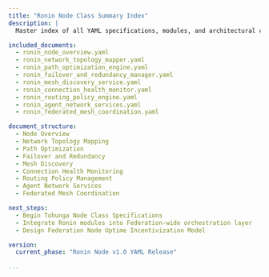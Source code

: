 ```yaml
---
title: "Ronin Node Class Summary Index"
description: |
  Master index of all YAML specifications, modules, and architectural components related to the Ronin Node Class within kOS.

included_documents:
  - ronin_node_overview.yaml
  - ronin_network_topology_mapper.yaml
  - ronin_path_optimization_engine.yaml
  - ronin_failover_and_redundancy_manager.yaml
  - ronin_mesh_discovery_service.yaml
  - ronin_connection_health_monitor.yaml
  - ronin_routing_policy_engine.yaml
  - ronin_agent_network_services.yaml
  - ronin_federated_mesh_coordination.yaml

document_structure:
  - Node Overview
  - Network Topology Mapping
  - Path Optimization
  - Failover and Redundancy
  - Mesh Discovery
  - Connection Health Monitoring
  - Routing Policy Management
  - Agent Network Services
  - Federated Mesh Coordination

next_steps:
  - Begin Tohunga Node Class Specifications
  - Integrate Ronin modules into Federation-wide orchestration layer
  - Design Federation Node Uptime Incentivization Model

version:
  current_phase: "Ronin Node v1.0 YAML Release"

...
```


